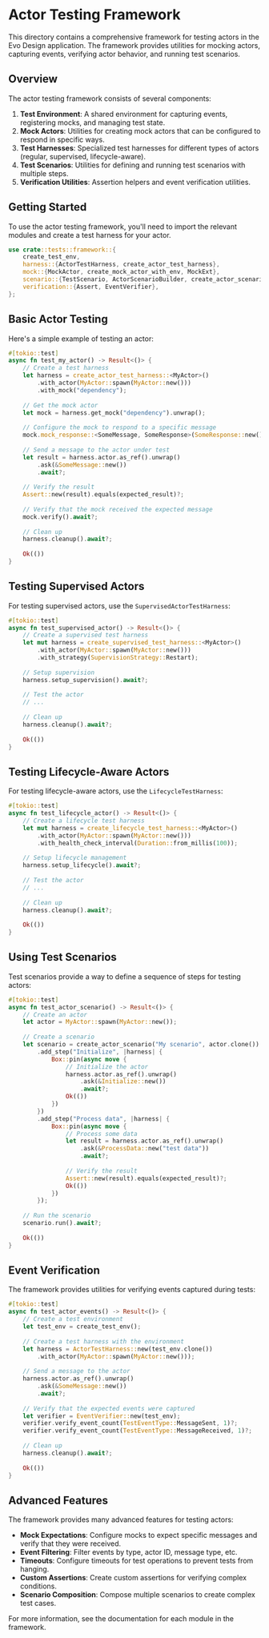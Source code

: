 # Actor Testing Framework

This directory contains a comprehensive framework for testing actors in the Evo Design application. The framework provides utilities for mocking actors, capturing events, verifying actor behavior, and running test scenarios.

## Overview

The actor testing framework consists of several components:

1. **Test Environment**: A shared environment for capturing events, registering mocks, and managing test state.
2. **Mock Actors**: Utilities for creating mock actors that can be configured to respond in specific ways.
3. **Test Harnesses**: Specialized test harnesses for different types of actors (regular, supervised, lifecycle-aware).
4. **Test Scenarios**: Utilities for defining and running test scenarios with multiple steps.
5. **Verification Utilities**: Assertion helpers and event verification utilities.

## Getting Started

To use the actor testing framework, you'll need to import the relevant modules and create a test harness for your actor.

```rust
use crate::tests::framework::{
    create_test_env,
    harness::{ActorTestHarness, create_actor_test_harness},
    mock::{MockActor, create_mock_actor_with_env, MockExt},
    scenario::{TestScenario, ActorScenarioBuilder, create_actor_scenario},
    verification::{Assert, EventVerifier},
};
```

## Basic Actor Testing

Here's a simple example of testing an actor:

```rust
#[tokio::test]
async fn test_my_actor() -> Result<()> {
    // Create a test harness
    let harness = create_actor_test_harness::<MyActor>()
        .with_actor(MyActor::spawn(MyActor::new()))
        .with_mock("dependency");
    
    // Get the mock actor
    let mock = harness.get_mock("dependency").unwrap();
    
    // Configure the mock to respond to a specific message
    mock.mock_response::<SomeMessage, SomeResponse>(SomeResponse::new()).await?;
    
    // Send a message to the actor under test
    let result = harness.actor.as_ref().unwrap()
        .ask(&SomeMessage::new())
        .await?;
    
    // Verify the result
    Assert::new(result).equals(expected_result)?;
    
    // Verify that the mock received the expected message
    mock.verify().await?;
    
    // Clean up
    harness.cleanup().await?;
    
    Ok(())
}
```

## Testing Supervised Actors

For testing supervised actors, use the `SupervisedActorTestHarness`:

```rust
#[tokio::test]
async fn test_supervised_actor() -> Result<()> {
    // Create a supervised test harness
    let mut harness = create_supervised_test_harness::<MyActor>()
        .with_actor(MyActor::spawn(MyActor::new()))
        .with_strategy(SupervisionStrategy::Restart);
    
    // Setup supervision
    harness.setup_supervision().await?;
    
    // Test the actor
    // ...
    
    // Clean up
    harness.cleanup().await?;
    
    Ok(())
}
```

## Testing Lifecycle-Aware Actors

For testing lifecycle-aware actors, use the `LifecycleTestHarness`:

```rust
#[tokio::test]
async fn test_lifecycle_actor() -> Result<()> {
    // Create a lifecycle test harness
    let mut harness = create_lifecycle_test_harness::<MyActor>()
        .with_actor(MyActor::spawn(MyActor::new()))
        .with_health_check_interval(Duration::from_millis(100));
    
    // Setup lifecycle management
    harness.setup_lifecycle().await?;
    
    // Test the actor
    // ...
    
    // Clean up
    harness.cleanup().await?;
    
    Ok(())
}
```

## Using Test Scenarios

Test scenarios provide a way to define a sequence of steps for testing actors:

```rust
#[tokio::test]
async fn test_actor_scenario() -> Result<()> {
    // Create an actor
    let actor = MyActor::spawn(MyActor::new());
    
    // Create a scenario
    let scenario = create_actor_scenario("My scenario", actor.clone())
        .add_step("Initialize", |harness| {
            Box::pin(async move {
                // Initialize the actor
                harness.actor.as_ref().unwrap()
                    .ask(&Initialize::new())
                    .await?;
                Ok(())
            })
        })
        .add_step("Process data", |harness| {
            Box::pin(async move {
                // Process some data
                let result = harness.actor.as_ref().unwrap()
                    .ask(&ProcessData::new("test data"))
                    .await?;
                
                // Verify the result
                Assert::new(result).equals(expected_result)?;
                Ok(())
            })
        });
    
    // Run the scenario
    scenario.run().await?;
    
    Ok(())
}
```

## Event Verification

The framework provides utilities for verifying events captured during tests:

```rust
#[tokio::test]
async fn test_actor_events() -> Result<()> {
    // Create a test environment
    let test_env = create_test_env();
    
    // Create a test harness with the environment
    let harness = ActorTestHarness::new(test_env.clone())
        .with_actor(MyActor::spawn(MyActor::new()));
    
    // Send a message to the actor
    harness.actor.as_ref().unwrap()
        .ask(&SomeMessage::new())
        .await?;
    
    // Verify that the expected events were captured
    let verifier = EventVerifier::new(test_env);
    verifier.verify_event_count(TestEventType::MessageSent, 1)?;
    verifier.verify_event_count(TestEventType::MessageReceived, 1)?;
    
    // Clean up
    harness.cleanup().await?;
    
    Ok(())
}
```

## Advanced Features

The framework provides many advanced features for testing actors:

- **Mock Expectations**: Configure mocks to expect specific messages and verify that they were received.
- **Event Filtering**: Filter events by type, actor ID, message type, etc.
- **Timeouts**: Configure timeouts for test operations to prevent tests from hanging.
- **Custom Assertions**: Create custom assertions for verifying complex conditions.
- **Scenario Composition**: Compose multiple scenarios to create complex test cases.

For more information, see the documentation for each module in the framework.